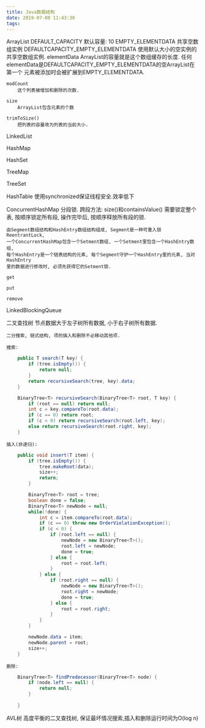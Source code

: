 ```yaml
---
title: Java数据结构
date: 2019-07-08 11:43:30
tags:
---
```


ArrayList
    DEFAULT_CAPACITY
        默认容量: 10
    EMPTY_ELEMENTDATA
        共享空数组实例
    DEFAULTCAPACITY_EMPTY_ELEMENTDATA
        使用默认大小的空实例的共享空数组实例.
    elementData
        ArrayList的容量就是这个数组缓存的长度.
        任何elementData是DEFAULTCAPACITY_EMPTY_ELEMENTDATA的空ArrayList在第一个
        元素被添加时会被扩展到EMPTY_ELEMENTDATA.

    modCount
        这个列表被增加和删除的次数.

    size
        ArrayList包含元素的个数

    trimToSize()
        把列表的容量改为列表的当前大小.




LinkedList

HashMap

HashSet

TreeMap

TreeSet

HashTable
    使用synchronized保证线程安全.效率低下

ConcurrentHashMap
    分段锁.
    跨段方法: size()和containsValue()
        需要锁定整个表, 按顺序锁定所有段, 操作完毕后, 按顺序释放所有段的锁.

    由Segment数组结构和HashEntry数组结构组成, Segment是一种可重入锁ReentrantLock,
    一个ConcurrentHashMap包含一个Setment数组, 一个Setment里包含一个HashEntry数组,
    每个HashEntry是一个链表结构的元素, 每个Segment守护一个HashEntry里的元素, 当对HashEntry
    里的数据进行修改时, 必须先获得它的Setment锁.

    get

    put

    remove

LinkedBlockingQueue


二叉查找树
    节点数据大于左子树所有数据, 小于右子树所有数据.

    二分搜索, 链式结构, 项的插入和删除不必移动其他项.

    搜索:
```java
    public T search(T key) {
        if (tree.isEmpty()) {
            return null;
        }
        return recursiveSearch(tree, key).data;
    }

    BinaryTree<T> recursiveSearch(BinaryTree<T> root, T key) {
        if (root == null) return null;
        int c = key.compareTo(root.data);
        if (c == 0) return root;
        if (c < 0) return recursiveSearch(root.left, key);
        else return recursiveSearch(root.right, key); 
    }

```
    插入(非递归):
```java
    public void insert(T item) {
        if (tree.isEmpty()) {
            tree.makeRoot(data);
            size++;
            return;
        }

        BinaryTree<T> root = tree;
        boolean done = false;
        BinaryTree<T> newNode = null;
        while(!done) {
            int c = item.compareTo(root.data);
            if (c == 0) throw new OrderViolationException();
            if (c < 0) {
                if (root.left == null) {
                    newNode = new BinaryTree<T>();
                    root.left = newNode;
                    done = true;
                } else {
                    root = root.left;
                }
            } else {
                if (root.right == null) {
                    newNode = new BinaryTree<T>();
                    root.right = newNode;
                    done = true;
                } else {
                    root = root.right;
                }
            }
        }

        newNode.data = item;
        newNode.parent = root;
        size++;
    }
```
    删除:

```java
    BinaryTree<T> findPredecessor(BinaryTree<T> node) {
        if (node.left == null) {
            return null;
        }
        
    }


```
AVL树
    高度平衡的二叉查找树, 保证最坏情况搜索,插入和删除运行时间为O(log n)

